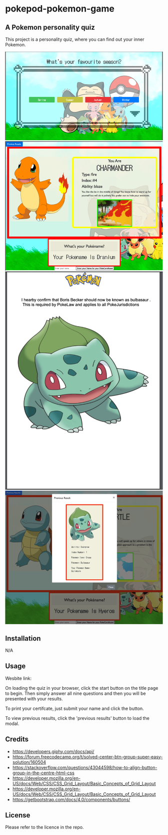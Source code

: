 # pokepod-pokemon-game

## A Pokemon personality quiz

This project is a personality quiz, where you can find out your inner Pokemon. 

![](questions-page.png)  ![](results-page.png)  ![](pdf%20certificate.png)  ![](previous-results.png)  

## Installation

N/A

## Usage

Wesbite link:

On loading the quiz in your browser, click the start button on the title page to begin. Then simply answer all nine questions and then you will be presented with your results. 

To print your certifcate, just submit your name and click the button.

To view previous results, click the 'previous results' button to load the modal.

## Credits

- https://developers.giphy.com/docs/api/
- https://forum.freecodecamp.org/t/solved-center-btn-group-super-easy-solution/160504
- https://stackoverflow.com/questions/43044598/how-to-align-button-group-in-the-centre-html-css
- https://developer.mozilla.org/en-US/docs/Web/CSS/CSS_Grid_Layout/Basic_Concepts_of_Grid_Layout
- https://developer.mozilla.org/en-US/docs/Web/CSS/CSS_Grid_Layout/Basic_Concepts_of_Grid_Layout
- https://getbootstrap.com/docs/4.0/components/buttons/

## License

Please refer to the licence in the repo.
